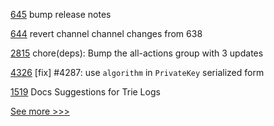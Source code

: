
[645](https://github.com/hyperledger-labs/fabric-operations-console/pull/645) bump release notes

[644](https://github.com/hyperledger-labs/fabric-operations-console/pull/644) revert channel channel changes from 638

[2815](https://github.com/hyperledger/aries-cloudagent-python/pull/2815) chore(deps): Bump the all-actions group with 3 updates

[4326](https://github.com/hyperledger/iroha/pull/4326) [fix] #4287: use `algorithm` in `PrivateKey` serialized form

[1519](https://github.com/hyperledger/besu-docs/pull/1519) Docs Suggestions for Trie Logs


[See more >>>](https://start-here.hyperledger.org/pull-requests)
